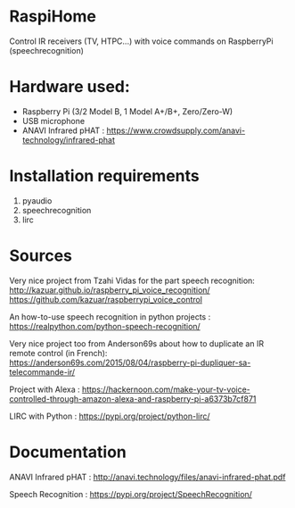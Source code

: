# RaspiHome
Control IR receivers (TV, HTPC...) with voice commands on RaspberryPi (speechrecognition)

# Hardware used:

- Raspberry Pi (3/2 Model B, 1 Model A+/B+, Zero/Zero-W)
- USB microphone
- ANAVI Infrared pHAT : https://www.crowdsupply.com/anavi-technology/infrared-phat

# Installation requirements

1. pyaudio
2. speechrecognition
3. lirc

# Sources

Very nice project from Tzahi Vidas for the part speech recognition:
http://kazuar.github.io/raspberry_pi_voice_recognition/
https://github.com/kazuar/raspberrypi_voice_control

An how-to-use speech recognition in python projects :
https://realpython.com/python-speech-recognition/

Very nice project too from Anderson69s about how to duplicate an IR remote control (in French):
https://anderson69s.com/2015/08/04/raspberry-pi-dupliquer-sa-telecommande-ir/

Project with Alexa :
https://hackernoon.com/make-your-tv-voice-controlled-through-amazon-alexa-and-raspberry-pi-a6373b7cf871

LIRC with Python :
https://pypi.org/project/python-lirc/

# Documentation

ANAVI Infrared pHAT : http://anavi.technology/files/anavi-infrared-phat.pdf

Speech Recognition : https://pypi.org/project/SpeechRecognition/
